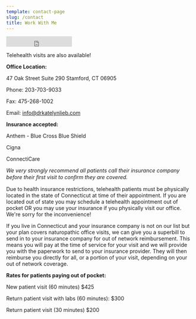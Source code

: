 ```yaml
---
template: contact-page
slug: /contact
title: Work With Me
---
```

<iframe frameborder='0' height='28' scrolling='no' src='https://drkatelynlieb.janeapp.com/embed/book_online/1' width='177'></iframe>

Telehealth visits are also available! 

**Office Location:**

47 Oak Street
Suite 290
Stamford, CT 06905

Phone: 203-703-9033

Fax: 475-268-1002

Email: info@drkatelynlieb.com

**Insurance accepted:** 

Anthem - Blue Cross Blue Shield

Cigna

ConnectiCare

*We very strongly recommend all patients call their insurance company before their ﬁrst visit to conﬁrm they are covered.*

Due to health insurance restrictions, telehealth patients must be physically located in the state of Connecticut at time of their appointment. If you are located out of state you may schedule a telehealth appointment out of pocket OR you may use your insurance if you physically visit our office. We're sorry for the inconvenience!

If you live in Connecticut and your insurance company is not on our list but your plan covers naturopathic office visits, we can give you a superbill to send in to your insurance company for out of network reimbursement. This means you will pay at the time of service for your visit and we will provide you with the paperwork to send to your insurance provider. They will then reimburse you directly for all, or a portion of your visit, depending on your out of network coverage. 

**Rates for patients paying out of pocket:**

N﻿ew patient visit (60 minutes) $425

Return patient visit with labs (60 minutes): $300 

R﻿eturn patient visit (30 minutes) $200